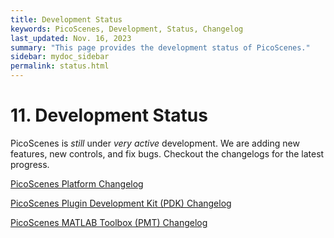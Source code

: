 ```yaml
---
title: Development Status
keywords: PicoScenes, Development, Status, Changelog
last_updated: Nov. 16, 2023
summary: "This page provides the development status of PicoScenes."
sidebar: mydoc_sidebar
permalink: status.html
--- 
```


# 11. Development Status

PicoScenes is *still* under *very active* development. We are adding new features, new controls, and fix bugs. Checkout the changelogs for the latest progress.

[PicoScenes Platform Changelog](https://zpj.io/PicoScenes/platform-changelog)

[PicoScenes Plugin Development Kit (PDK) Changelog](https://github.com/wifisensing/PicoScenes-PDK/-/blob/master/changelog.html)

[PicoScenes MATLAB Toolbox (PMT) Changelog](https://github.com/wifisensing/PicoScenes-MATLAB-Toolbox-Core/-/blob/main/changelog.html)
